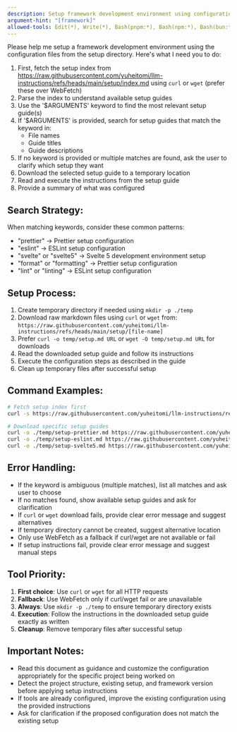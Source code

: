 ```yaml
---
description: Setup framework development environment using configuration from setup directory
argument-hint: "[framework]"
allowed-tools: Edit(*), Write(*), Bash(pnpm:*), Bash(npm:*), Bash(bun:*), Bash(mkdir:*), LS(*), Read(*), WebFetch(*)
---
```


Please help me setup a framework development environment using the configuration files from the setup directory. Here's what I need you to do:

1. First, fetch the setup index from https://raw.githubusercontent.com/yuheitomi/llm-instructions/refs/heads/main/setup/index.md using `curl` or `wget` (prefer these over WebFetch)
2. Parse the index to understand available setup guides
3. Use the '$ARGUMENTS' keyword to find the most relevant setup guide(s)
4. If '$ARGUMENTS' is provided, search for setup guides that match the keyword in:
   - File names
   - Guide titles
   - Guide descriptions
5. If no keyword is provided or multiple matches are found, ask the user to clarify which setup they want
6. Download the selected setup guide to a temporary location
7. Read and execute the instructions from the setup guide
8. Provide a summary of what was configured

## Search Strategy:

When matching keywords, consider these common patterns:

- "prettier" → Prettier setup configuration
- "eslint" → ESLint setup configuration
- "svelte" or "svelte5" → Svelte 5 development environment setup
- "format" or "formatting" → Prettier setup configuration
- "lint" or "linting" → ESLint setup configuration

## Setup Process:

1. Create temporary directory if needed using `mkdir -p ./temp`
2. Download raw markdown files using `curl` or `wget` from: `https://raw.githubusercontent.com/yuheitomi/llm-instructions/refs/heads/main/setup/[file-name]`
3. Prefer `curl -o temp/setup.md URL` or `wget -O temp/setup.md URL` for downloads
4. Read the downloaded setup guide and follow its instructions
5. Execute the configuration steps as described in the guide
6. Clean up temporary files after successful setup

## Command Examples:

```bash
# Fetch setup index first
curl -s https://raw.githubusercontent.com/yuheitomi/llm-instructions/refs/heads/main/setup/index.md

# Download specific setup guides
curl -o ./temp/setup-prettier.md https://raw.githubusercontent.com/yuheitomi/llm-instructions/refs/heads/main/setup/setup-prettier.md
curl -o ./temp/setup-eslint.md https://raw.githubusercontent.com/yuheitomi/llm-instructions/refs/heads/main/setup/setup-eslint.md
curl -o ./temp/setup-svelte5.md https://raw.githubusercontent.com/yuheitomi/llm-instructions/refs/heads/main/setup/setup-svelte5.md
```

## Error Handling:

- If the keyword is ambiguous (multiple matches), list all matches and ask user to choose
- If no matches found, show available setup guides and ask for clarification
- If `curl` or `wget` download fails, provide clear error message and suggest alternatives
- If temporary directory cannot be created, suggest alternative location
- Only use WebFetch as a fallback if curl/wget are not available or fail
- If setup instructions fail, provide clear error message and suggest manual steps

## Tool Priority:

1. **First choice**: Use `curl` or `wget` for all HTTP requests
2. **Fallback**: Use WebFetch only if curl/wget fail or are unavailable
3. **Always**: Use `mkdir -p ./temp` to ensure temporary directory exists
4. **Execution**: Follow the instructions in the downloaded setup guide exactly as written
5. **Cleanup**: Remove temporary files after successful setup

## Important Notes:

- Read this document as guidance and customize the configuration appropriately for the specific project being worked on
- Detect the project structure, existing setup, and framework version before applying setup instructions
- If tools are already configured, improve the existing configuration using the provided instructions
- Ask for clarification if the proposed configuration does not match the existing setup